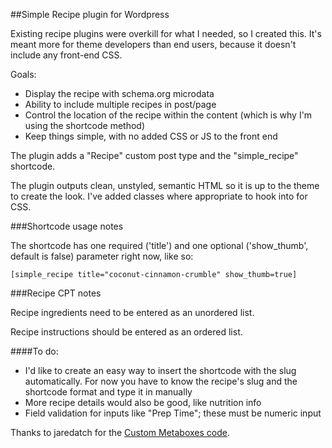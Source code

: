 ##Simple Recipe plugin for Wordpress

Existing recipe plugins were overkill for what I needed, so I created this. It's meant more for theme developers than end users, because it doesn't include any front-end CSS.

Goals:

- Display the recipe with schema.org microdata
- Ability to include multiple recipes in post/page
- Control the location of the recipe within the content (which is why I'm using the shortcode method)
- Keep things simple, with no added CSS or JS to the front end

The plugin adds a "Recipe" custom post type and the "simple_recipe" shortcode.

The plugin outputs clean, unstyled, semantic HTML so it is up to the theme to create the look. I've added classes where appropriate to hook into for CSS.

###Shortcode usage notes

The shortcode has one required ('title') and one optional ('show_thumb', default is false) parameter right now, like so:

    [simple_recipe title="coconut-cinnamon-crumble" show_thumb=true]

###Recipe CPT notes

Recipe ingredients need to be entered as an unordered list.

Recipe instructions should be entered as an ordered list.

####To do:

- I'd like to create an easy way to insert the shortcode with the slug automatically. For now you have to know the recipe's slug and the shortcode format and type it in manually
- More recipe details would also be good, like nutrition info
- Field validation for inputs like "Prep Time"; these must be numeric input

Thanks to jaredatch for the [Custom Metaboxes code](https://github.com/jaredatch/Custom-Metaboxes-and-Fields-for-WordPress).
